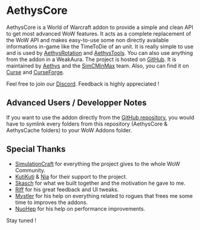 # AethysCore

AethysCore is a World of Warcraft addon to provide a simple and clean API to get most advanced WoW features.
It acts as a complete replacement of the WoW API and makes easy-to-use some non directly available informations in-game like the TimeToDie of an unit.
It is really simple to use and is used by [AethysRotation](https://github.com/SimCMinMax/AethysRotation) and [AethysTools](https://github.com/Aethys256/AethysTools).
You can also use anything from the addon in a WeakAura.
The project is hosted on [GitHub](https://github.com/SimCMinMax/AethysCore).
It is maintained by [Aethys](https://github.com/Aethys256/) and the [SimCMinMax](https://github.com/orgs/SimCMinMax/people) team.
Also, you can find it on [Curse](https://mods.curse.com/addons/wow/aethyscore) and [CurseForge](https://wow.curseforge.com/projects/aethyscore).

Feel free to join our [Discord](https://discord.gg/tFR2uvK). Feedback is highly appreciated !

## Advanced Users / Developper Notes
If you want to use the addon directly from the [GitHub repository](https://github.com/SimCMinMax/AethysRotation), you would have to symlink every folders from this repository (AethysCore & AethysCache folders) to your WoW Addons folder.

## Special Thanks
- [SimulationCraft](http://simulationcraft.org/) for everything the project gives to the whole WoW Community.
- [KutiKuti](https://github.com/Kutikuti) & [Nia](https://github.com/Nianel) for their support to the project.
- [Skasch](https://github.com/skasch) for what we built together and the motivation he gave to me.
- [Riff](https://github.com/tombell) for his great feedback and UI tweaks.
- [Mystler](https://github.com/Mystler) for his help on everything related to rogues that frees me some time to improves the addons.
- [NuoHep](https://github.com/nuoHep) for his help on performance improvements.

Stay tuned !
